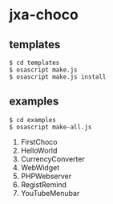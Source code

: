 # jxa-choco

## templates

```
$ cd templates
$ osascript make.js
$ osascript make.js install
```

## examples

```
$ cd examples
$ osascript make-all.js
```

1. FirstChoco
1. HelloWorld
1. CurrencyConverter
1. WebWidget
1. PHPWebserver
1. RegistRemind
1. YouTubeMenubar
